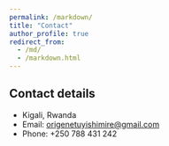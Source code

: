 ```yaml
---
permalink: /markdown/
title: "Contact"
author_profile: true
redirect_from: 
  - /md/
  - /markdown.html
---
```


## Contact details

* Kigali, Rwanda
* Email: origenetuyishimire@gmail.com
* Phone: +250 788 431 242
